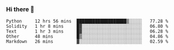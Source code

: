 ### Hi there 👋


<!--START_SECTION:waka-->
```text
Python     12 hrs 56 mins  ███████████████████▒░░░░░   77.28 % 
Solidity   1 hr 8 mins     █▓░░░░░░░░░░░░░░░░░░░░░░░   06.80 % 
Text       1 hr 3 mins     █▓░░░░░░░░░░░░░░░░░░░░░░░   06.28 % 
Other      48 mins         █▒░░░░░░░░░░░░░░░░░░░░░░░   04.86 % 
Markdown   26 mins         ▓░░░░░░░░░░░░░░░░░░░░░░░░   02.59 % 
```
<!--END_SECTION:waka-->
<!--
**jimtje/jimtje** is a ✨ _special_ ✨ repository because its `README.md` (this file) appears on your GitHub profile.


Here are some ideas to get you started:

- 🔭 I’m currently working on ...
- 🌱 I’m currently learning ...
- 👯 I’m looking to collaborate on ...
- 🤔 I’m looking for help with ...
- 💬 Ask me about ...
- 📫 How to reach me: ...
- 😄 Pronouns: ...
- ⚡ Fun fact: ...
-->
